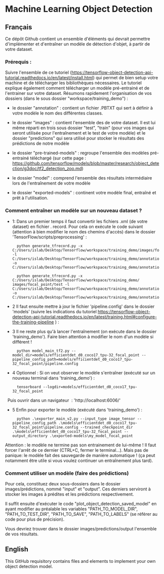 # Machine Learning Object Detection

## Français

Ce dépôt Github contient un ensemble d'éléments qui devrait permettre d'implémenter et d'entraîner un modèle de détection d'objet, à partir de votre dataset.

### Prérequis : 

Suivre l'ensemble de ce tutoriel (https://tensorflow-object-detection-api-tutorial.readthedocs.io/en/latest/install.html) qui permet de bien setup votre machine et de télécharger les bibliothèques nécessaires. Le tutoriel explique également comment télécharger un modèle pré-entrainé et de l'entrainer sur votre dataset. Résumons rapidement l'organisation de vos dossiers (dans le sous dossier "workspace/training_demo") : 

- le dossier "annotation" : contient un fichier .PBTXT qui sert à définir à votre modèle le nom des différentes classes.

- le dossier "images" : contient l'ensemble des de votre dataset. Il est lui même réparti en trois sous dossier "test", "train" (pour vos images qui seront utilisée pour l'entraînement et le test de votre modèle) et le dossier "predictions" qui sera utilisé pour stocker le résultats des prédictions de notre modèle

- le dossier "pre-trained-models" : regroupe l'ensemble des modèles pré-entrainé téléchargé (sur cette page : https://github.com/tensorflow/models/blob/master/research/object_detection/g3doc/tf2_detection_zoo.md) 

- le dossier "model" : comprend l'ensemble des résultats intermédiaire lors de l'entraînement de votre modèle

- le dossier "exported-models" : continent votre modèle final, entraîné et prêt à l'utilisation.


### Comment entraîner un modèle sur un nouveau dataset ?

- 1: Dans un premier temps il faut convertir les fichiers .xml (de votre dataset) en fichier . record. Pour cela on exécute le code suivant (attention à bien modifier le nom des chemins d'accès) dans le dossier 'TensorFlow/scripts/preprocessing' : 

        python generate_tfrecord.py -x C:/Users/islab/Desktop/Tensorflow/workspace/training_demo/images/focal_point/train -l C:/Users/islab/Desktop/Tensorflow/workspace/training_demo/annotations/focal_point/label_map.pbtxt -o C:/Users/islab/Desktop/Tensorflow/workspace/training_demo/annotations/focal_point/train.record

        python generate_tfrecord.py -x C:/Users/islab/Desktop/Tensorflow/workspace/training_demo/   images/focal_point/test -l C:/Users/islab/Desktop/Tensorflow/workspace/training_demo/annotations/focal_point/label_map.pbtxt -o C:/Users/islab/Desktop/Tensorflow/workspace/training_demo/annotations/focal_point/test.record

- 2 Il faut ensuite mettre à jour le fichier 'pipeline.config' dans le dossier 'models' (suivre les indications du tutoriel https://tensorflow-object-detection-api-tutorial.readthedocs.io/en/latest/training.html#configure-the-training-pipeline ) : 

- 3 Il ne reste plus qu'à lancer l'entraînement (on exécute dans le dossier 'training_demo'). Faire bien attention à modifier le nom d'un modèle si différent !

        python model_main_tf2.py --model_dir=models/efficientdet_d0_coco17_tpu-32_focal_point --pipeline_config_path=models/efficientdet_d0_coco17_tpu-32_focal_point/pipeline.config

- 4 Optionnel : Si on veut observer le modèle s'entraîner (exécuté sur un nouveau terminal dans 'training_demo') :

        tensorboard --logdir=models/efficientdet_d0_coco17_tpu-32_focal_point 
 
Puis ouvrir dans un navigateur  : 'http://localhost:6006/'

- 5 Enfin pour exporter le modèle (exécuté dans 'training_demo') :

        python .\exporter_main_v2.py --input_type image_tensor --pipeline_config_path .\models\efficientdet_d0_coco17_tpu-32_focal_point\pipeline.config --trained_checkpoint_dir .\models\efficientdet_d0_coco17_tpu-32_focal_point --output_directory .\exported-models\my_model_focal_point


Attention : le modèle ne termine pas son entrainement de lui-même ! Il faut forcer l'arrêt de ce dernier (CTRL+C, fermer le terminal...). Mais pas de panique: le modèle fait des sauvegarde de manière automatique ! (ça peut notamment être utile si vous voulez continuer un entraînement plus tard).

### Comment utiliser un modèle (faire des prédictions)

Pour cela, constituez deux sous-dossiers dans le dossier images/prédictions, nommé "input" et "output". Ces derniers serviront à stocker les images à prédites et les prédictions respectivement.

Il suffit ensuite d'exécuter le code "plot_object_detection_saved_model" en ayant modifier au préalable les variables "PATH_TO_MODEL_DIR", "PATH_TO_TEST_DIR", "PATH_TO_SAVE", "PATH_TO_LABELS" (se référer au code pour plus de précision). 

Vous devriez trouver dans le dossier images/predictions/output l'ensemble de vos résultats.

## English
This GitHub requisitory contains files and elements to implement your own object detection model.